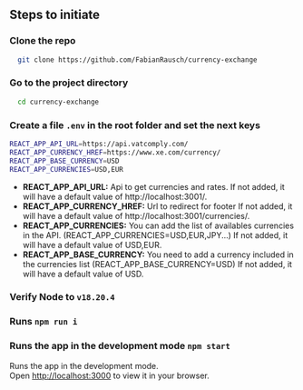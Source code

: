## Steps to initiate

### Clone the repo

```bash
  git clone https://github.com/FabianRausch/currency-exchange
```

### Go to the project directory

```bash
  cd currency-exchange
```

### Create a file `.env` in the root folder and set the next keys

```bash
REACT_APP_API_URL=https://api.vatcomply.com/
REACT_APP_CURRENCY_HREF=https://www.xe.com/currency/
REACT_APP_BASE_CURRENCY=USD
REACT_APP_CURRENCIES=USD,EUR
```
- **REACT_APP_API_URL:** Api to get currencies and rates.
If not added, it will have a default value of http://localhost:3001/.
- **REACT_APP_CURRENCY_HREF:** Url to redirect for footer
If not added, it will have a default value of http://localhost:3001/currencies/.
- **REACT_APP_CURRENCIES:** You can add the list of availables currencies in the API.
(REACT_APP_CURRENCIES=USD,EUR,JPY...)
If not added, it will have a default value of USD,EUR.
- **REACT_APP_BASE_CURRENCY:** You need to add a currency included in the currencies list 
(REACT_APP_BASE_CURRENCY=USD)
If not added, it will have a default value of USD.

### Verify Node to `v18.20.4`

### Runs `npm run i`

### Runs the app in the development mode `npm start`

Runs the app in the development mode.\
Open [http://localhost:3000](http://localhost:3000) to view it in your browser.
